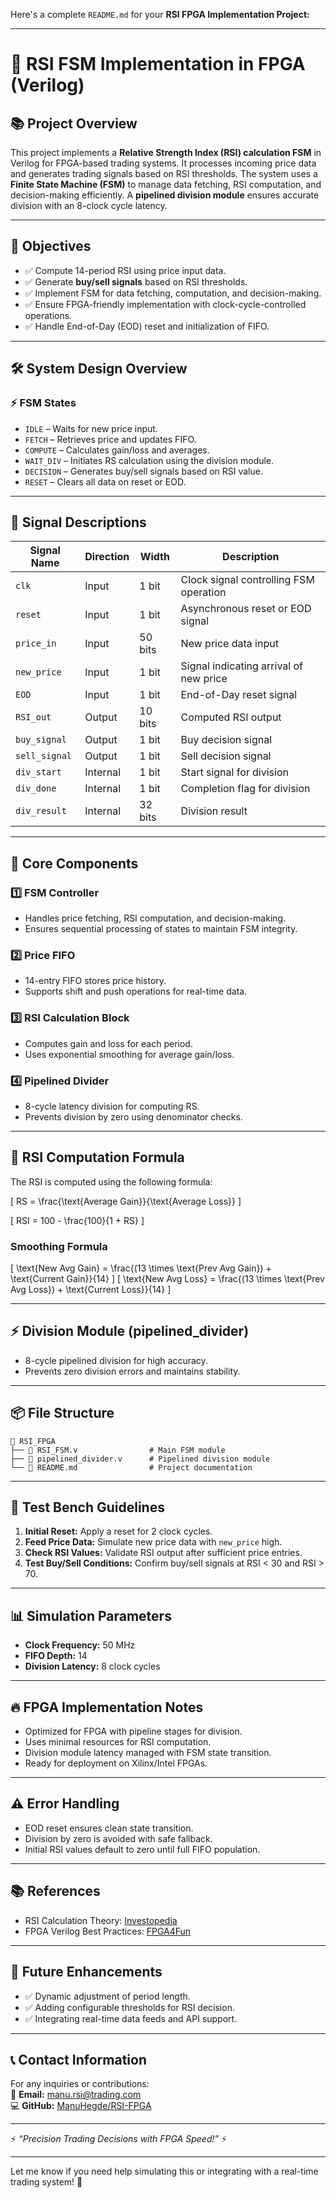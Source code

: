 Here's a complete `README.md` for your **RSI FPGA Implementation Project:**

---

# 🚀 RSI FSM Implementation in FPGA (Verilog)

## 📚 **Project Overview**
This project implements a **Relative Strength Index (RSI) calculation FSM** in Verilog for FPGA-based trading systems. It processes incoming price data and generates trading signals based on RSI thresholds. The system uses a **Finite State Machine (FSM)** to manage data fetching, RSI computation, and decision-making efficiently. A **pipelined division module** ensures accurate division with an 8-clock cycle latency.

---

## 🎯 **Objectives**
- ✅ Compute 14-period RSI using price input data.  
- ✅ Generate **buy/sell signals** based on RSI thresholds.  
- ✅ Implement FSM for data fetching, computation, and decision-making.  
- ✅ Ensure FPGA-friendly implementation with clock-cycle-controlled operations.  
- ✅ Handle End-of-Day (EOD) reset and initialization of FIFO.  

---

## 🛠️ **System Design Overview**
### ⚡ **FSM States**
- `IDLE` – Waits for new price input.  
- `FETCH` – Retrieves price and updates FIFO.  
- `COMPUTE` – Calculates gain/loss and averages.  
- `WAIT_DIV` – Initiates RS calculation using the division module.  
- `DECISION` – Generates buy/sell signals based on RSI value.  
- `RESET` – Clears all data on reset or EOD.  

---

## 📡 **Signal Descriptions**
| Signal Name     | Direction | Width  | Description                                  |
|----------------|-----------|--------|----------------------------------------------|
| `clk`           | Input     | 1 bit  | Clock signal controlling FSM operation      |
| `reset`         | Input     | 1 bit  | Asynchronous reset or EOD signal            |
| `price_in`      | Input     | 50 bits| New price data input                        |
| `new_price`     | Input     | 1 bit  | Signal indicating arrival of new price      |
| `EOD`           | Input     | 1 bit  | End-of-Day reset signal                     |
| `RSI_out`       | Output    | 10 bits| Computed RSI output                         |
| `buy_signal`    | Output    | 1 bit  | Buy decision signal                         |
| `sell_signal`   | Output    | 1 bit  | Sell decision signal                        |
| `div_start`     | Internal  | 1 bit  | Start signal for division                   |
| `div_done`      | Internal  | 1 bit  | Completion flag for division                |
| `div_result`    | Internal  | 32 bits| Division result                             |

---

## 📝 **Core Components**
### 1️⃣ **FSM Controller**
- Handles price fetching, RSI computation, and decision-making.
- Ensures sequential processing of states to maintain FSM integrity.

### 2️⃣ **Price FIFO**
- 14-entry FIFO stores price history.
- Supports shift and push operations for real-time data.

### 3️⃣ **RSI Calculation Block**
- Computes gain and loss for each period.
- Uses exponential smoothing for average gain/loss.

### 4️⃣ **Pipelined Divider**
- 8-cycle latency division for computing RS.
- Prevents division by zero using denominator checks.

---

## 🧠 **RSI Computation Formula**
The RSI is computed using the following formula:

\[
RS = \frac{\text{Average Gain}}{\text{Average Loss}}
\]

\[
RSI = 100 - \frac{100}{1 + RS}
\]

### **Smoothing Formula**
\[
\text{New Avg Gain} = \frac{(13 \times \text{Prev Avg Gain}) + \text{Current Gain}}{14}
\]
\[
\text{New Avg Loss} = \frac{(13 \times \text{Prev Avg Loss}) + \text{Current Loss}}{14}
\]

---

## ⚡ **Division Module (pipelined_divider)**
- 8-cycle pipelined division for high accuracy.
- Prevents zero division errors and maintains stability.

---

## 📦 **File Structure**
```
📂 RSI_FPGA
├── 📄 RSI_FSM.v                # Main FSM module
├── 📄 pipelined_divider.v      # Pipelined division module
└── 📄 README.md                # Project documentation
```

---

## 🧪 **Test Bench Guidelines**
1. **Initial Reset:** Apply a reset for 2 clock cycles.  
2. **Feed Price Data:** Simulate new price data with `new_price` high.  
3. **Check RSI Values:** Validate RSI output after sufficient price entries.  
4. **Test Buy/Sell Conditions:** Confirm buy/sell signals at RSI < 30 and RSI > 70.

---

## 📊 **Simulation Parameters**
- **Clock Frequency:** 50 MHz  
- **FIFO Depth:** 14  
- **Division Latency:** 8 clock cycles  

---

## 🔥 **FPGA Implementation Notes**
- Optimized for FPGA with pipeline stages for division.  
- Uses minimal resources for RSI computation.  
- Division module latency managed with FSM state transition.  
- Ready for deployment on Xilinx/Intel FPGAs.  

---

## ⚠️ **Error Handling**
- EOD reset ensures clean state transition.  
- Division by zero is avoided with safe fallback.  
- Initial RSI values default to zero until full FIFO population.

---

## 📚 **References**
- RSI Calculation Theory: [Investopedia](https://www.investopedia.com/terms/r/rsi.asp)  
- FPGA Verilog Best Practices: [FPGA4Fun](https://www.fpga4fun.com/)

---

## 🧠 **Future Enhancements**
- ✅ Dynamic adjustment of period length.  
- ✅ Adding configurable thresholds for RSI decision.  
- ✅ Integrating real-time data feeds and API support.  

---

## 📞 **Contact Information**
For any inquiries or contributions:  
📧 **Email:** manu.rsi@trading.com  
💻 **GitHub:** [ManuHegde/RSI-FPGA](https://github.com/ManuHegde/RSI-FPGA)

---

⚡ _“Precision Trading Decisions with FPGA Speed!”_ ⚡

---

Let me know if you need help simulating this or integrating with a real-time trading system! 🚀
